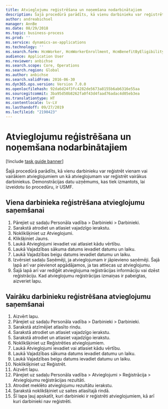 ```yaml
---
title: Atvieglojumu reģistrēšana un noņemšana nodarbinātajiem
description: Šajā procedūrā parādīts, kā vienu darbinieku var reģistrēt vienam vai vairākiem atvieglojumiem un kā atvieglojumam var reģistrēt vairākus darbiniekus.
author: andreabichsel
manager: AnnBe
ms.date: 08/29/2018
ms.topic: business-process
ms.prod: ''
ms.service: dynamics-ax-applications
ms.technology: ''
ms.search.form: HcmWorker, HcmWorkerEnrollment, HcmBenefitByEligibilityLookup, HcmMassBenefitEnrollment, HcmBenefitLookup, HcmMassBenefitEnrollmentResults
audience: Application User
ms.reviewer: anbichse
ms.search.scope: Core, Operations
ms.search.region: Global
ms.author: anbichse
ms.search.validFrom: 2016-06-30
ms.dyn365.ops.version: Version 7.0.0
ms.openlocfilehash: 92da6d24f3fc4282de5673a8155b6ab6316e55aa
ms.sourcegitcommit: 3ba95d50b8262fa0f43d4faad76adac4d05eb3ea
ms.translationtype: HT
ms.contentlocale: lv-LV
ms.lasthandoff: 09/27/2019
ms.locfileid: "2190423"
---
```

# <a name="enroll-and-remove-benefits-from-workers"></a>Atvieglojumu reģistrēšana un noņemšana nodarbinātajiem

[!include [task guide banner](../../includes/task-guide-banner.md)]

Šajā procedūrā parādīts, kā vienu darbinieku var reģistrēt vienam vai vairākiem atvieglojumiem un kā atvieglojumam var reģistrēt vairākus darbiniekus. Demonstrācijas datu uzņēmums, kas tiek izmantots, lai izveidotu šo procedūru, ir USMF.


## <a name="enroll-a-single-worker-in-benefits"></a>Viena darbinieka reģistrēšana atvieglojumu saņemšanai
1. Pārejiet uz sadaļu Personāla vadība > Darbinieki > Darbinieki.
2. Sarakstā atrodiet un atlasiet vajadzīgo ierakstu.
3. Noklikšķiniet uz Atvieglojumi.
4. Klikšķiniet Jauns.
5. Laukā Atvieglojumi ievadiet vai atlasiet kādu vērtību.
6. Laukā Vajadzības sākuma datums ievadiet datumu un laiku.
7. Laukā Vajadzības beigu datums ievadiet datumu un laiku.
8. Izvērsiet sadaļu Saņēmēji, ja atvieglojumam ir jāpievieno saņēmēji. Šajā lapā arī var pievienot apgādājamos, ja tas attiecas uz atvieglojumu.
9. Šajā lapā arī var rediģēt atvieglojuma reģistrācijas informāciju vai dzēst reģistrāciju. Kad atvieglojumu reģistrācijas izmaiņas ir pabeigtas, aizveriet lapu.

## <a name="enroll-multiple-workers-in-a-benefit"></a>Vairāku darbinieku reģistrēšana atvieglojumu saņemšanai
1. Aizvērt lapu.
2. Pārejiet uz sadaļu Personāla vadība > Darbinieki > Darbinieki.
3. Sarakstā atzīmējiet atlasīto rindu.
4. Sarakstā atrodiet un atlasiet vajadzīgo ierakstu.
5. Sarakstā atrodiet un atlasiet vajadzīgo ierakstu.
6. Noklikšķiniet uz Reģistrēties atvieglojumiem.
7. Laukā Atvieglojumi ievadiet vai atlasiet kādu vērtību.
8. Laukā Vajadzības sākuma datums ievadiet datumu un laiku.
9. Laukā Vajadzības beigu datums ievadiet datumu un laiku.
10. Noklikšķiniet uz Reģistrēt.
11. Aizvērt lapu.
12. Pārejiet uz sadaļu Personāla vadība > Atvieglojumi > Reģistrācija > Atvieglojumu reģistrācijas rezultāti.
13. Atrodiet meklēto atvieglojumu rezultātu ierakstu.
14. Sarakstā noklikšķiniet uz saites atlasītajā rindā.
15. Šī lapa ļauj apskatīt, kuri darbinieki ir reģistrēti atvieglojumiem, kā arī kuri darbinieki nav reģistrēti.

